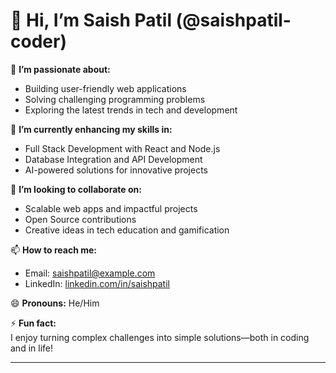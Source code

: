 
# 👋 Hi, I’m Saish Patil (@saishpatil-coder)  

👀 **I’m passionate about:**  
- Building user-friendly web applications  
- Solving challenging programming problems  
- Exploring the latest trends in tech and development  

🌱 **I’m currently enhancing my skills in:**  
- Full Stack Development with React and Node.js  
- Database Integration and API Development  
- AI-powered solutions for innovative projects  

💞️ **I’m looking to collaborate on:**  
- Scalable web apps and impactful projects  
- Open Source contributions  
- Creative ideas in tech education and gamification  

📫 **How to reach me:**  
- Email: [saishpatil@example.com](mailto:saishpatil9322@gmail.com)
- LinkedIn: [linkedin.com/in/saishpatil](https://linkedin.com/in/saishpatil)  

😄 **Pronouns:** He/Him  

⚡ **Fun fact:**  
I enjoy turning complex challenges into simple solutions—both in coding and in life!  

---
